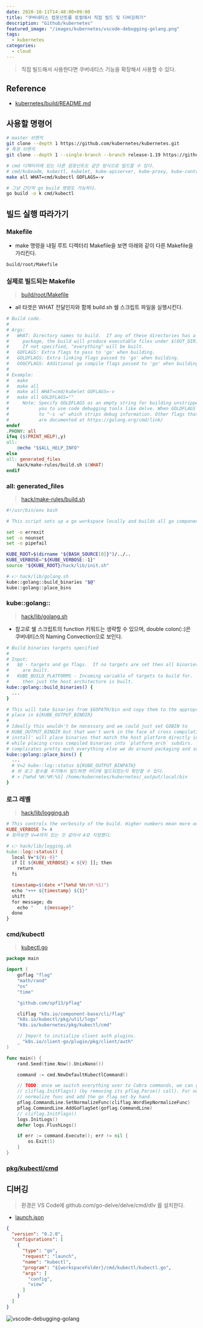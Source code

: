 ```yaml
---
date: 2020-10-11T14:48:00+09:00
title: "쿠버네티스 컴포넌트를 로컬에서 직접 빌드 및 디버깅하기"
description: "Github/kubernetes"
featured_image: "/images/kubernetes/vscode-debugging-golang.png"
tags:
  - kubernetes
categories:
  - cloud
---
```


> 직접 빌드해서 사용한다면 쿠버네티스 기능을 확장해서 사용할 수 있다.

## Reference

- [kubernetes/build/README.md](https://github.com/kubernetes/kubernetes/blob/release-1.19/build/README.md)

## 사용할 명령어

```bash
# master 브랜치
git clone --depth 1 https://github.com/kubernetes/kubernetes.git
# 특정 브랜치
git clone --depth 1 --single-branch --branch release-1.19 https://github.com/kubernetes/kubernetes.git

# cmd 디렉터리에 있는 다른 컴포넌트도 같은 방식으로 빌드할 수 있다.
# cmd/kubeadm, kubectl, kubelet, kube-apiserver, kube-proxy, kube-controller-manager, kube-scheduler, ...
make all WHAT=cmd/kubectl GOFLAGS=-v

# 그냥 간단히 go build 명령도 가능하다.
go build -o k cmd/kubectl
```

## 빌드 실행 따라가기

### Makefile

- make 명령을 내릴 루트 디렉터리 Makefile을 보면 아래와 같이 다른 Makefile을 가리킨다.

```bash
build/root/Makefile
```

### 실제로 빌드되는 Makefile

> [build/root/Makefile](https://github.com/kubernetes/kubernetes/blob/release-1.19/build/root/Makefile)

- all 타겟은 WHAT 전달인자와 함께 build.sh 쉘 스크립트 파일을 실행시킨다.

```makefile
# Build code.
#
# Args:
#   WHAT: Directory names to build.  If any of these directories has a 'main'
#     package, the build will produce executable files under $(OUT_DIR)/bin.
#     If not specified, "everything" will be built.
#   GOFLAGS: Extra flags to pass to 'go' when building.
#   GOLDFLAGS: Extra linking flags passed to 'go' when building.
#   GOGCFLAGS: Additional go compile flags passed to 'go' when building.
#
# Example:
#   make
#   make all
#   make all WHAT=cmd/kubelet GOFLAGS=-v
#   make all GOLDFLAGS=""
#     Note: Specify GOLDFLAGS as an empty string for building unstripped binaries, which allows
#           you to use code debugging tools like delve. When GOLDFLAGS is unspecified, it defaults
#           to "-s -w" which strips debug information. Other flags that can be used for GOLDFLAGS 
#           are documented at https://golang.org/cmd/link/
endef
.PHONY: all
ifeq ($(PRINT_HELP),y)
all:
	@echo "$$ALL_HELP_INFO"
else
all: generated_files
	hack/make-rules/build.sh $(WHAT)
endif
```

### all: generated_files

> [hack/make-rules/build.sh](https://github.com/kubernetes/kubernetes/blob/release-1.19/hack/make-rules/build.sh)

```bash
#!/usr/bin/env bash

# This script sets up a go workspace locally and builds all go components.

set -o errexit
set -o nounset
set -o pipefail

KUBE_ROOT=$(dirname "${BASH_SOURCE[0]}")/../..
KUBE_VERBOSE="${KUBE_VERBOSE:-1}"
source "${KUBE_ROOT}/hack/lib/init.sh"

# 👉 hack/lib/golang.sh
kube::golang::build_binaries "$@"
kube::golang::place_bins
```

### kube::golang::

> [hack/lib/golang.sh](https://github.com/kubernetes/kubernetes/blob/release-1.19/hack/lib/golang.sh)

- 참고로 쉘 스크립트의 function 키워드는 생략할 수 있으며, double colon(::)은 쿠버네티스의 Naming Convection으로 보인다.

```bash
# Build binaries targets specified
#
# Input:
#   $@ - targets and go flags.  If no targets are set then all binaries targets
#     are built.
#   KUBE_BUILD_PLATFORMS - Incoming variable of targets to build for.  If unset
#     then just the host architecture is built.
kube::golang::build_binaries() {
  ...
}

# This will take binaries from $GOPATH/bin and copy them to the appropriate
# place in ${KUBE_OUTPUT_BINDIR}
#
# Ideally this wouldn't be necessary and we could just set GOBIN to
# KUBE_OUTPUT_BINDIR but that won't work in the face of cross compilation.  'go
# install' will place binaries that match the host platform directly in $GOBIN
# while placing cross compiled binaries into `platform_arch` subdirs.  This
# complicates pretty much everything else we do around packaging and such.
kube::golang::place_bins() {
  ...
  # V=2 kube::log::status ${KUBE_OUTPUT_BINPATH}
  # 위 로그 함수를 추가해서 빌드하면 어디에 빌드되었는지 확인할 수 있다.
  # > [%m%d %H:%M:%S] /home/kubernetes/kubernetes/_output/local/bin
}
```

### 로그 레벨

> [hack/lib/logging.sh](https://github.com/kubernetes/kubernetes/blob/master/hack/lib/logging.sh)

```makefile
# This controls the verbosity of the build. Higher numbers mean more output.
KUBE_VERBOSE ?= 4
# 찾아보면 V=4까지 있는 것 같아서 4로 지정했다.

# 👉 hack/lib/logging.sh
kube::log::status() {
  local V="${V:-0}"
  if [[ ${KUBE_VERBOSE} < ${V} ]]; then
    return
  fi

  timestamp=$(date +"[%m%d %H:%M:%S]")
  echo "+++ ${timestamp} ${1}"
  shift
  for message; do
    echo "    ${message}"
  done
}
```

### cmd/kubectl

> [kubectl.go](https://github.com/kubernetes/kubernetes/blob/release-1.19/cmd/kubectl/kubectl.go)

```go
package main

import (
	goflag "flag"
	"math/rand"
	"os"
	"time"

	"github.com/spf13/pflag"

	cliflag "k8s.io/component-base/cli/flag"
	"k8s.io/kubectl/pkg/util/logs"
	"k8s.io/kubernetes/pkg/kubectl/cmd"

	// Import to initialize client auth plugins.
	_ "k8s.io/client-go/plugin/pkg/client/auth"
)

func main() {
	rand.Seed(time.Now().UnixNano())

	command := cmd.NewDefaultKubectlCommand()

	// TODO: once we switch everything over to Cobra commands, we can go back to calling
	// cliflag.InitFlags() (by removing its pflag.Parse() call). For now, we have to set the
	// normalize func and add the go flag set by hand.
	pflag.CommandLine.SetNormalizeFunc(cliflag.WordSepNormalizeFunc)
	pflag.CommandLine.AddGoFlagSet(goflag.CommandLine)
	// cliflag.InitFlags()
	logs.InitLogs()
	defer logs.FlushLogs()

	if err := command.Execute(); err != nil {
		os.Exit(1)
	}
}
```

### [pkg/kubectl/cmd](https://github.com/kubernetes/kubernetes/blob/release-1.19/pkg/kubectl/cmd/cmd.go)

## 디버깅

> 환경은 VS Code에 github.com/go-delve/delve/cmd/dlv 를 설치한다.

- [launch.json](https://code.visualstudio.com/docs/editor/debugging)

```json
{
  "version": "0.2.0",
  "configurations": [
    {
      "type": "go",
      "request": "launch",
      "name": "kubectl",
      "program": "${workspaceFolder}/cmd/kubectl/kubectl.go",
      "args": [
        "config",
        "view"
      ]
    }
  ]
}
```

![vscode-debugging-golang](/images/kubernetes/vscode-debugging-golang.png)
